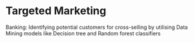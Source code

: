 # Targeted Marketing
 Banking: Identifying potential customers for cross-selling by utilising Data Mining models like Decision tree and Random forest classifiers

